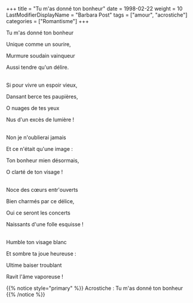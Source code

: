 +++
title = "Tu m'as donné ton bonheur"
date = 1998-02-22
weight = 10
LastModifierDisplayName = "Barbara Post"
tags = ["amour", "acrostiche"]
categories = ["Romantisme"]
+++

Tu m'as donné ton bonheur

Unique comme un sourire,

Murmure soudain vainqueur

Aussi tendre qu'un délire.

 \
Si pour vivre un espoir vieux,

Dansant berce tes paupières,

O nuages de tes yeux

Nus d'un excès de lumière !

 \
Non je n'oublierai jamais

Et ce n'était qu'une image :

Ton bonheur mien désormais,

O clarté de ton visage !

 \
Noce des cœurs entr'ouverts

Bien charmés par ce délice,

Oui ce seront les concerts

Naissants d'une folle esquisse !

 \
Humble ton visage blanc

Et sombre ta joue heureuse :

Ultime baiser troublant

Ravit l'âme vaporeuse !

{{% notice style="primary" %}}
Acrostiche : Tu m'as donné ton bonheur
{{% /notice %}}
